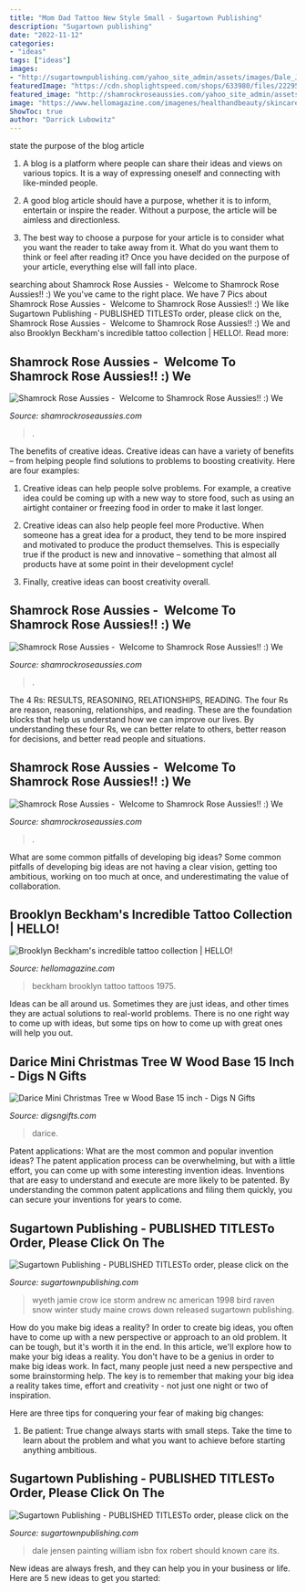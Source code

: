 ```yaml
---
title: "Mom Dad Tattoo New Style Small - Sugartown Publishing"
description: "Sugartown publishing"
date: "2022-11-12"
categories:
- "ideas"
tags: ["ideas"]
images:
- "http://sugartownpublishing.com/yahoo_site_admin/assets/images/Dale_Jensen_3_1-13-14.69134332_std.jpg"
featuredImage: "https://cdn.shoplightspeed.com/shops/633980/files/22295337/1600x2048x2/darice-mini-christmas-tree-w-wood-base-15-inch.jpg"
featured_image: "http://shamrockroseaussies.com/yahoo_site_admin/assets/images/DSC_0207.137214748_std.JPG"
image: "https://www.hellomagazine.com/imagenes/healthandbeauty/skincare-and-fragrances/2018021246212/brooklyn-beckham-tattoos/0-232-231/brooklyn-beckham-1975-tattoo-a.jpg"
ShowToc: true
author: "Darrick Lubowitz"
---
```



state the purpose of the blog article
1. A blog is a platform where people can share their ideas and views on various topics. It is a way of expressing oneself and connecting with like-minded people.
2. A good blog article should have a purpose, whether it is to inform, entertain or inspire the reader. Without a purpose, the article will be aimless and directionless.

3. The best way to choose a purpose for your article is to consider what you want the reader to take away from it. What do you want them to think or feel after reading it? Once you have decided on the purpose of your article, everything else will fall into place.

	

		
searching about Shamrock Rose Aussies - ﻿﻿﻿ Welcome to Shamrock Rose Aussies!! :) We you've came to the right place. We have 7 Pics about Shamrock Rose Aussies - ﻿﻿﻿ Welcome to Shamrock Rose Aussies!! :) We like Sugartown Publishing - PUBLISHED TITLESTo order, please click on the, Shamrock Rose Aussies - ﻿﻿﻿ Welcome to Shamrock Rose Aussies!! :) We and also Brooklyn Beckham&#039;s incredible tattoo collection | HELLO!. Read more:
		
    
## Shamrock Rose Aussies - ﻿﻿﻿ Welcome To Shamrock Rose Aussies!! :) We

<img loading=lazy src="http://shamrockroseaussies.com/yahoo_site_admin/assets/images/DSC_0782.124232546_std.JPG" onerror="this.onerror=null;this.src='https://tse4.mm.bing.net/th?id=OIP.A849W9qZ-uNXkjQ6RNtH0QHaE-&amp;pid=15.1';" alt="Shamrock Rose Aussies - ﻿﻿﻿ Welcome to Shamrock Rose Aussies!! :) We">

_Source: shamrockroseaussies.com_

>. 

	

The benefits of creative ideas.
Creative ideas can have a variety of benefits – from helping people find solutions to problems to boosting creativity. Here are four examples:
1. Creative ideas can help people solve problems. For example, a creative idea could be coming up with a new way to store food, such as using an airtight container or freezing food in order to make it last longer.

2. Creative ideas can also help people feel more Productive. When someone has a great idea for a product, they tend to be more inspired and motivated to produce the product themselves. This is especially true if the product is new and innovative – something that almost all products have at some point in their development cycle!

3. Finally, creative ideas can boost creativity overall.

    
## Shamrock Rose Aussies - ﻿﻿﻿ Welcome To Shamrock Rose Aussies!! :) We

<img loading=lazy src="http://shamrockroseaussies.com/yahoo_site_admin/assets/images/DSC_0207.137214748_std.JPG" onerror="this.onerror=null;this.src='https://tse1.mm.bing.net/th?id=OIP.r8184Jmvjpn88XgT9HHsDAHaE-&amp;pid=15.1';" alt="Shamrock Rose Aussies - ﻿﻿﻿ Welcome to Shamrock Rose Aussies!! :) We">

_Source: shamrockroseaussies.com_

>. 

	

The 4 Rs: RESULTS, REASONING, RELATIONSHIPS, READING.
The four Rs are reason, reasoning, relationships, and reading. These are the foundation blocks that help us understand how we can improve our lives. By understanding these four Rs, we can better relate to others, better reason for decisions, and better read people and situations.

    
## Shamrock Rose Aussies - ﻿﻿﻿ Welcome To Shamrock Rose Aussies!! :) We

<img loading=lazy src="http://shamrockroseaussies.com/yahoo_site_admin/assets/images/DSC_0453.79201557_std.JPG" onerror="this.onerror=null;this.src='https://tse1.mm.bing.net/th?id=OIP.CoDm7QOOJlZ5LEajgjAfRAHaE-&amp;pid=15.1';" alt="Shamrock Rose Aussies - ﻿﻿﻿ Welcome to Shamrock Rose Aussies!! :) We">

_Source: shamrockroseaussies.com_

>. 

	

What are some common pitfalls of developing big ideas?
Some common pitfalls of developing big ideas are not having a clear vision, getting too ambitious, working on too much at once, and underestimating the value of collaboration.

    
## Brooklyn Beckham&#039;s Incredible Tattoo Collection | HELLO!

<img loading=lazy src="https://www.hellomagazine.com/imagenes/healthandbeauty/skincare-and-fragrances/2018021246212/brooklyn-beckham-tattoos/0-232-231/brooklyn-beckham-1975-tattoo-a.jpg" onerror="this.onerror=null;this.src='https://tse2.mm.bing.net/th?id=OIP.GU30xL-WKVS2UrqyeguTuwHaHe&amp;pid=15.1';" alt="Brooklyn Beckham&#039;s incredible tattoo collection | HELLO!">

_Source: hellomagazine.com_

>beckham brooklyn tattoo tattoos 1975. 

	

Ideas can be all around us. Sometimes they are just ideas, and other times they are actual solutions to real-world problems. There is no one right way to come up with ideas, but some tips on how to come up with great ones will help you out.

    
## Darice Mini Christmas Tree W Wood Base 15 Inch - Digs N Gifts

<img loading=lazy src="https://cdn.shoplightspeed.com/shops/633980/files/22295337/1600x2048x2/darice-mini-christmas-tree-w-wood-base-15-inch.jpg" onerror="this.onerror=null;this.src='https://tse1.mm.bing.net/th?id=OIP.zm9Q-1jj2A7GnPlPXTA5pwHaJe&amp;pid=15.1';" alt="Darice Mini Christmas Tree w Wood Base 15 inch - Digs N Gifts">

_Source: digsngifts.com_

>darice. 

	

Patent applications: What are the most common and popular invention ideas?
The patent application process can be overwhelming, but with a little effort, you can come up with some interesting invention ideas. Inventions that are easy to understand and execute are more likely to be patented. By understanding the common patent applications and filing them quickly, you can secure your inventions for years to come.

    
## Sugartown Publishing - PUBLISHED TITLESTo Order, Please Click On The

<img loading=lazy src="http://sugartownpublishing.com/yahoo_site_admin/assets/images/Final_cover_small.18112627_std.jpg" onerror="this.onerror=null;this.src='https://tse4.mm.bing.net/th?id=OIP.Mh3jvLsERwYTN38x8fpmsgAAAA&amp;pid=15.1';" alt="Sugartown Publishing - PUBLISHED TITLESTo order, please click on the">

_Source: sugartownpublishing.com_

>wyeth jamie crow ice storm andrew nc american 1998 bird raven snow winter study maine crows down released sugartown publishing. 

	

How do you make big ideas a reality?
In order to create big ideas, you often have to come up with a new perspective or approach to an old problem. It can be tough, but it's worth it in the end. In this article, we'll explore how to make your big ideas a reality.
You don't have to be a genius in order to make big ideas work. In fact, many people just need a new perspective and some brainstorming help. The key is to remember that making your big idea a reality takes time, effort and creativity - not just one night or two of inspiration.

Here are three tips for conquering your fear of making big changes: 
1) Be patient: True change always starts with small steps. Take the time to learn about the problem and what you want to achieve before starting anything ambitious.

    
## Sugartown Publishing - PUBLISHED TITLESTo Order, Please Click On The

<img loading=lazy src="http://sugartownpublishing.com/yahoo_site_admin/assets/images/Dale_Jensen_3_1-13-14.69134332_std.jpg" onerror="this.onerror=null;this.src='https://tse2.mm.bing.net/th?id=OIP.AW7DVqdrswO_cchVroGiJQHaFx&amp;pid=15.1';" alt="Sugartown Publishing - PUBLISHED TITLESTo order, please click on the">

_Source: sugartownpublishing.com_

>dale jensen painting william isbn fox robert should known care its. 

	

New ideas are always fresh, and they can help you in your business or life. Here are 5 new ideas to get you started: 

